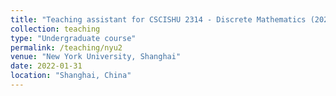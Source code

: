 ```yaml
---
title: "Teaching assistant for CSCISHU 2314 - Discrete Mathematics (2022 Spring)"
collection: teaching
type: "Undergraduate course"
permalink: /teaching/nyu2
venue: "New York University, Shanghai"
date: 2022-01-31
location: "Shanghai, China"
---
```

